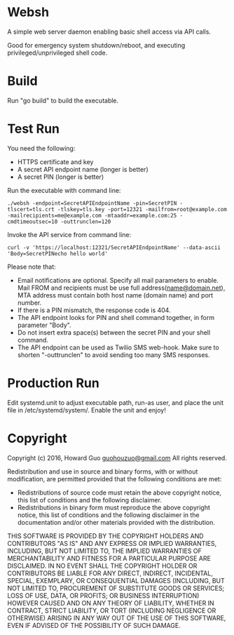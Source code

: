 Websh
=====
A simple web server daemon enabling basic shell access via API calls.

Good for emergency system shutdown/reboot, and executing privileged/unprivileged shell code.

Build
=================
Run "go build" to build the executable.

Test Run
========
You need the following:

- HTTPS certificate and key
- A secret API endpoint name (longer is better)
- A secret PIN (longer is better)

Run the executable with command line:

    ./websh -endpoint=SecretAPIEndpointName -pin=SecretPIN -tlscert=tls.crt -tlskey=tls.key -port=12321 -mailfrom=root@example.com -mailrecipients=me@example.com -mtaaddr=example.com:25 -cmdtimeoutsec=10 -outtrunclen=120

Invoke the API service from command line:

    curl -v 'https://localhost:12321/SecretAPIEndpointName' --data-ascii 'Body=SecretPINecho hello world'

Please note that:

- Email notifications are optional. Specify all mail parameters to enable. Mail FROM and recipients must be use full address(name@domain.net), MTA address must contain both host name (domain name) and port number.
- If there is a PIN mismatch, the response code is 404.
- The API endpoint looks for PIN and shell command together, in form parameter "Body".
- Do not insert extra space(s) between the secret PIN and your shell command.
- The API endpoint can be used as Twilio SMS web-hook. Make sure to shorten "-outtrunclen" to avoid sending too many SMS responses.

Production Run
==============
Edit systemd.unit to adjust executable path, run-as user, and place the unit file in /etc/systemd/system/. Enable the unit and enjoy!

Copyright
====================
Copyright (c) 2016, Howard Guo <guohouzuo@gmail.com>
All rights reserved.

Redistribution and use in source and binary forms, with or without modification, are permitted provided that the following conditions are met:
- Redistributions of source code must retain the above copyright notice, this list of conditions and the following disclaimer.
- Redistributions in binary form must reproduce the above copyright notice, this list of conditions and the following disclaimer in the documentation and/or other materials provided with the distribution.

THIS SOFTWARE IS PROVIDED BY THE COPYRIGHT HOLDERS AND CONTRIBUTORS "AS IS" AND ANY EXPRESS OR IMPLIED WARRANTIES, INCLUDING, BUT NOT LIMITED TO, THE IMPLIED WARRANTIES OF MERCHANTABILITY AND FITNESS FOR A PARTICULAR PURPOSE ARE DISCLAIMED. IN NO EVENT SHALL THE COPYRIGHT HOLDER OR CONTRIBUTORS BE LIABLE FOR ANY DIRECT, INDIRECT, INCIDENTAL, SPECIAL, EXEMPLARY, OR CONSEQUENTIAL DAMAGES (INCLUDING, BUT NOT LIMITED TO, PROCUREMENT OF SUBSTITUTE GOODS OR SERVICES; LOSS OF USE, DATA, OR PROFITS; OR BUSINESS INTERRUPTION) HOWEVER CAUSED AND ON ANY THEORY OF LIABILITY, WHETHER IN CONTRACT, STRICT LIABILITY, OR TORT (INCLUDING NEGLIGENCE OR OTHERWISE) ARISING IN ANY WAY OUT OF THE USE OF THIS SOFTWARE, EVEN IF ADVISED OF THE POSSIBILITY OF SUCH DAMAGE.
